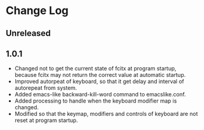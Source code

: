 # Change Log

## Unreleased

## 1.0.1

* Changed not to get the current state of fcitx at program startup, because fcitx may not return the correct value at automatic startup.
* Improved autorpeat of keyboard, so that it get delay and interval of autorepeat from system.
* Added emacs-like backward-kill-word command to emacslike.conf.
* Added processing to handle when the keyboard modifier map is changed.
* Modified so that the keymap, modifiers and controls of keyboard are not reset at program startup.
